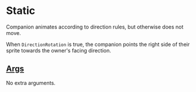 # Static

Companion animates according to direction rules, but otherwise does not move.

When `DirectionRotation` is true, the companion points the right side of their sprite towards the owner's facing direction.

## [Args](~/api/TrinketTinker.Models.MotionArgs.StaticArgs.yml)

No extra arguments.
